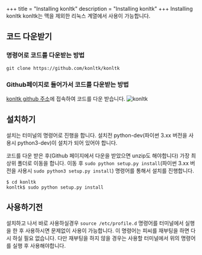 +++
title = "Installing konltk"
description = "Installing konltk"
+++
Installing konltk
konltk는 맥을 제외한 리눅스 계열에서 사용이 가능합니다.

## 코드 다운받기
### 명령어로 코드를 다운받는 방법
```
git clone https://github.com/konltk/konltk
```

### Github페이지로 들어가서 코드를 다운받는 방법
[konltk github 주소](https://github.com/konltk/konltk)에 접속하여 코드를 다운 받습니다.
![konltk](www.konltk.org/static/installing/1.png)

## 설치하기
설치는 터미널의 명령어로 진행을 합니다.
설치전 python-dev(파이썬 3.xx 버전을 사용시 python3-dev)이 설치가 되어 있어야 합니다.

코드를 다운 받은 후(Github 페이지에서 다운을 받았으면 unzip도 해야합니다) 가장 최상위 폴더로 이동을 합니다.
이동 후 `sudo python setup.py install`(파이썬 3.xx 버전을 사용시 `sudo python3 setup.py install`) 명령어를 통해서 설치를 진행합니다.

```
$ cd konltk
konltk$ sudo python setup.py install
```

## 사용하기전
설치하고 나서 바로 사용하실경우 `source /etc/profile.d` 명령어를 터미널에서 실행을 한 후 사용하시면 문제없이 사용이 가능합니다.
이 명령어는 피씨를 재부팅을 하면 다시 하실 필요 없습니다.
다만 재부팅을 하지 않을 경우는 사용할 터미널에서 위의 명령어를 실행 후 사용해야합니다.